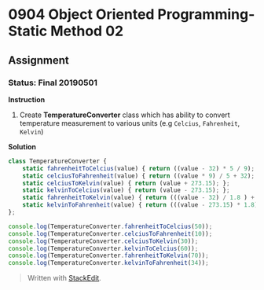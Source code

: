 # 0904 Object Oriented Programming- Static Method 02
## Assignment
### Status: Final 20190501

**Instruction**
 1. Create **TemperatureConverter** class which has ability to convert temperature measurement to various units (e.g `Celcius`, `Fahrenheit`, `Kelvin`)

**Solution**
```JavaScript
class TemperatureConverter {
	static fahrenheitToCelcius(value) {	return ((value - 32) * 5 / 9);	};
	static celciusToFahrenheit(value) {	return ((value * 9) / 5 + 32);	};
	static celciusToKelvin(value) {	return (value + 273.15); };
	static kelvinToCelcius(value) {	return (value - 273.15); };
	static fahrenheitToKelvin(value) { return (((value - 32) / 1.8 ) + 273.15); };
	static kelvinToFahrenheit(value) { return (((value - 273.15) * 1.8) + 32); };
};

console.log(TemperatureConverter.fahrenheitToCelcius(50));
console.log(TemperatureConverter.celciusToFahrenheit(10));
console.log(TemperatureConverter.celciusToKelvin(30));
console.log(TemperatureConverter.kelvinToCelcius(60));
console.log(TemperatureConverter.fahrenheitToKelvin(70));
console.log(TemperatureConverter.kelvinToFahrenheit(34));
```

> Written with [StackEdit](https://stackedit.io/).